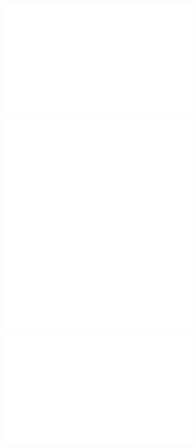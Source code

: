 <span>
    <img src="https://raw.githubusercontent.com/ReturnedTrue/github-stats/master/generated/overview.svg#gh-dark-mode-only">
    <img src="https://raw.githubusercontent.com/ReturnedTrue/github-stats/master/generated/overview.svg#gh-light-mode-only">
    <img src="https://raw.githubusercontent.com/ReturnedTrue/github-stats/master/generated/languages.svg#gh-dark-mode-only">
    <img src="https://raw.githubusercontent.com/ReturnedTrue/github-stats/master/generated/languages.svg#gh-light-mode-only">
</span>
